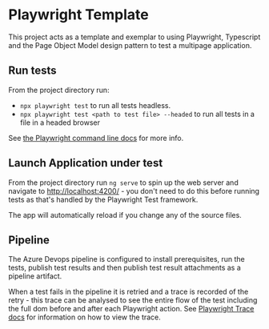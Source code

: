 # Playwright Template

This project acts as a template and exemplar to using Playwright, Typescript and the Page Object Model design pattern to test a multipage application.

## Run tests

From the project directory run:

* `npx playwright test` to run all tests headless.
* `npx playwright test <path to test file> --headed` to run all tests in a file in a headed browser

See [the Playwright command line docs](https://playwright.dev/docs/test-cli) for more info.

## Launch Application under test

From the project directory run `ng serve` to spin up the web server and navigate to <http://localhost:4200/> - you don't need to do this before running tests as that's handled by the Playwright Test framework.

The app will automatically reload if you change any of the source files.

## Pipeline

The Azure Devops pipeline is configured to install prerequisites, run the tests, publish test results and then publish test result attachments as a pipeline artifact.

When a test fails in the pipeline it is retried and a trace is recorded of the retry - this trace can be analysed to see the entire flow of the test including the full dom before and after each Playwright action. See [Playwright Trace docs](https://playwright.dev/docs/trace-viewer) for information on how to view the trace.
